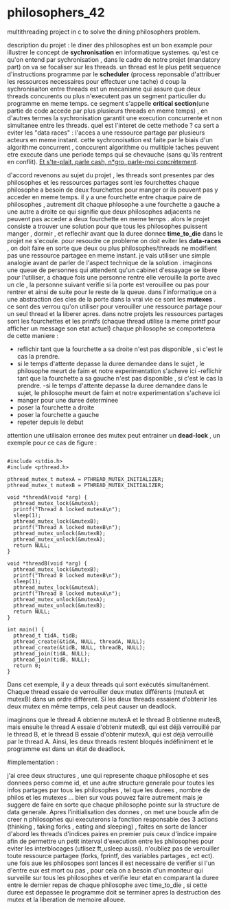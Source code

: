 # philosophers_42
multithreading project in c to solve the dining philosophers problem.

description du projet : 
le diner des philosophes est un bon example pour illustrer le concept de **sychronisation** en informatique systemes.
qu'est ce qu'on entend par sychronisation , dans le cadre de notre projet (mandatory part) on va se focaliser sur les threads. 
un thread est le plus petit sequence d'instructions programme par le **scheduler** (process reponsable d'attribuer les ressources necessaires pour effectuer une tache)
d coup la sychronisaiton entre threads est un mecanisme qui assure que deux threads concurents ou plus n'executent pas un segment particulier du programme en meme temps.
ce segment s'appelle **critical section**(une partie de code accede par plus plusieurs threads en meme temps) , en d'autres termes la sychronisation garantit une execution concurrente et non simultanee entre les threads. 
quel est l'interet de cette methode ? ca sert a eviter les "data races" : l'acces a une ressource partage par plusieurs acteurs en meme instant. 
cette sychronoisation est faite par le biais d'un algorithme concurrent , conccurent algorithme ou mulitiple taches peuvent etre execute dans une periode temps qui se chevauche (sans qu'ils rentrent en conflit).
[Et s'te-plait, parle cash, n*gro, parle-moi concrètement](https://genius.com/Freeze-corleone-fentanyl-lyrics).

d'accord revenons au sujet du projet , les threads sont presentes par des philosophes et les ressources partages sont les fourchettes
chaque philosophe a besoin de deux fourchettes pour manger or ils peuvent pas y acceder en meme temps. il y a une fourchette entre chaque paire de philosophes , autrement dit chaque phlosophe a une fourchette a gauche a une autre
a droite ce qui  signifie que deux philosophes adjacents ne peuvent pas acceder a deux fourchette en meme temps . alors le projet consiste a trouver une
solution pour que tous les philosophes puissent manger , dormir , et reflechir avant que la duree donnee **time_to_die** dans le projet ne s'ecoule.
pour resoudre ce probleme on doit eviter les **data-races** , on doit faire en sorte que deux ou plus philosophes/threads ne modifient pas une ressource partagee en meme instant.
je vais utiliser une simple analogie avant de parler de l'aspect technique de la solution . imaginons une queue de personnes qui attendent qu'un cabinet d'essayage se libere pour l'utiliser, a chaque fois une personne rentre 
elle verouille la porte avec un cle , la personne suivant verifie si la porte est verouillee ou pas pour rentrer et ainsi de suite pour le reste de la queue. dans l'informatique on a une abstraction des cles de la porte dans la vrai vie
ce sont les **mutexes** . ce sont des verrou qu'on utiliser pour verouiller une ressource partage pour un seul thread et la liberer apres. dans notre projets
les ressources partages sont les fourchettes et les printfs (chaque thread utilise la meme printf pour afficher un message son etat actuel)
chaque philosophe se comportetera de cette maniere :  
- reflichir tant que la fourchette a sa droite n'est pas disponible , si c'est le cas la prendre.
- si le temps d'attente depasse la duree demandee dans le sujet , le philosophe meurt de faim et notre experimentation s'acheve ici
-reflichir tant que la fourchette a sa gauche n'est pas disponible , si c'est le cas la prendre.
-si le temps d'attente depasse la duree demandee dans le sujet, le philosophe meurt de faim et notre experimentation s'acheve ici
- manger pour une duree determinee
- poser la fourchette a droite 
-  poser la fourchette a gauche
-  repeter depuis le debut

attention une utilisaion erronee des mutex peut entrainer un **dead-lock** , un exemple pour ce cas de figure : 
```

#include <stdio.h>
#include <pthread.h>

pthread_mutex_t mutexA = PTHREAD_MUTEX_INITIALIZER;
pthread_mutex_t mutexB = PTHREAD_MUTEX_INITIALIZER;

void *threadA(void *arg) {
  pthread_mutex_lock(&mutexA);
  printf("Thread A locked mutexA\n");
  sleep(1);
  pthread_mutex_lock(&mutexB);
  printf("Thread A locked mutexB\n");
  pthread_mutex_unlock(&mutexB);
  pthread_mutex_unlock(&mutexA);
  return NULL;
}

void *threadB(void *arg) {
  pthread_mutex_lock(&mutexB);
  printf("Thread B locked mutexB\n");
  sleep(1);
  pthread_mutex_lock(&mutexA);
  printf("Thread B locked mutexA\n");
  pthread_mutex_unlock(&mutexA);
  pthread_mutex_unlock(&mutexB);
  return NULL;
}

int main() {
  pthread_t tidA, tidB;
  pthread_create(&tidA, NULL, threadA, NULL);
  pthread_create(&tidB, NULL, threadB, NULL);
  pthread_join(tidA, NULL);
  pthread_join(tidB, NULL);
  return 0;
}
```
Dans cet exemple, il y a deux threads qui sont exécutés simultanément. Chaque thread essaie de verrouiller deux mutex différents (mutexA et mutexB) dans un ordre différent. Si les deux threads essaient d'obtenir les deux mutex en même temps, cela peut causer un deadlock.

imaginons que le thread A obtienne mutexA et le thread B obtienne mutexB, mais ensuite le thread A essaie d'obtenir mutexB, qui est déjà verrouillé par le thread B, et le thread B essaie d'obtenir mutexA, qui est déjà verrouillé par le thread A. Ainsi, les deux threads restent bloqués indéfiniment et le programme est dans un état de deadlock.

#implementation :

j'ai cree deux structures , une qui represente chaque philosophe et ses donnees perso comme id, et une autre structure generale pour toutes les infos partages par tous les philosophes , tel que les durees , nombre de philos et les mutexes ... bien sur vous pouvez faire autrement mais je suggere de faire en sorte que chaque philosophe pointe sur la structure de data generale.
Apres l'initialisation des donnes , on met une boucle afin de creer n philosophes qui executerons la fonction responsable des 3 actions (thinking , taking forks , eating and sleeping) , faites en sorte de lancer d'abord les threads d'indices paires en premier puis ceux d'indice impaire afin de permettre un petit interval d'execution entre les philosophes pour eviter les interblocages (utlisez ft_usleep aussi). n'oubliez pas de verouiller toute 
ressource partagee (forks, fprintf, des variables partages , ect ect). une fois aue les philosopes sont lances il est necessaire de verifier si l'un d'entre eux est mort ou pas , pour cela on a besoin d'un moniteur qui surveille sur tous les philosophes et verifie leur etat en comparant la duree entre le dernier repas de chaque philosophe avec time_to_die , si cette duree est depassee le programme doit se terminer apres la destruction des mutex et la liberation de memoire allouee. 





